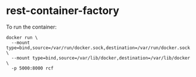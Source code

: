 # rest-container-factory

To run the container:
```
docker run \
  --mount type=bind,source=/var/run/docker.sock,destination=/var/run/docker.sock \
  --mount type=bind,source=/var/lib/docker,destination=/var/lib/docker \
  -p 5000:8000 rcf
```
